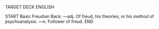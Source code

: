TARGET DECK
ENGLISH

START
Basic
Freudian
Back: —adj. Of freud, his theories, or his method of psychoanalysis. —n. Follower of freud.
END
